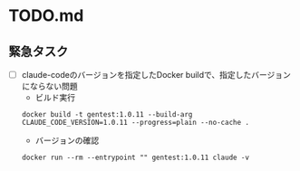 # TODO.md

## 緊急タスク

- [ ] claude-codeのバージョンを指定したDocker buildで、指定したバージョンにならない問題
   - ビルド実行
   ```
   docker build -t gentest:1.0.11 --build-arg CLAUDE_CODE_VERSION=1.0.11 --progress=plain --no-cache .
   ```
   - バージョンの確認
   ```
   docker run --rm --entrypoint "" gentest:1.0.11 claude -v
   ```
